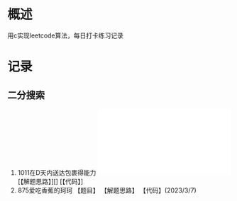# 概述
用c实现leetcode算法，每日打卡练习记录

# 记录
## 二分搜索
1. 1011在D天内送达包裹得能力 ![【题目】](./docs/题目和解题思路.md) [【解题思路】][] [【代码】][](2023/3/6)
2. 875爱吃香蕉的珂珂 【题目】 【解题思路】 【代码】(2023/3/7)